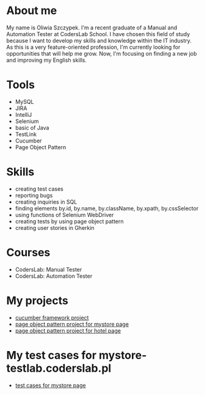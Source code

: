 
# About me

My name is Oliwia Szczypek. I'm a recent graduate of a Manual and Automation Tester at CodersLab School.
I have chosen this field of study because I want to develop my skills and knowledge within the IT industry. 
As this is a very feature-oriented profession, I'm currently looking for opportunities that will help me grow. 
Now, I'm focusing on finding a new job and improving my English skills.

# Tools

- MySQL 
- JIRA
- IntelliJ
- Selenium 
- basic of Java
- TestLink
- Cucumber
- Page Object Pattern

# Skills

- creating test cases
- reporting bugs
- creating inquiries in SQL
- finding elements by.id, by.name, by.className, by.xpath, by.cssSelector
- using functions of Selenium WebDriver
- creating tests by using page object pattern
- creating user stories in Gherkin 

# Courses

- CodersLab: Manual Tester
- CodersLab: Automation Tester

# My projects

- [cucumber framework project](https://github.com/miaoliwka/project_cucumber_framework.git "https://github.com/miaoliwka/project_cucumber_framework.git")
- [page object pattern project for mystore page](https://github.com/miaoliwka/project_page_object_pattern.git "https://github.com/miaoliwka/project_page_object_pattern.git")
- [page object pattern project for hotel page](https://github.com/miaoliwka/project2_page_object_pattern.git "https://github.com/miaoliwka/project2_page_object_pattern.git")

# My test cases for mystore-testlab.coderslab.pl

- [test cases for mystore page](https://drive.google.com/drive/u/0/folders/1Tc5QtWbYx9I7eGuvPnZWxkPVndYFO8CV)
